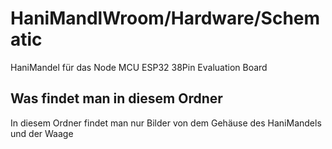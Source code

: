 # HaniMandlWroom/Hardware/Schematic
HaniMandel für das Node MCU ESP32 38Pin Evaluation Board
## Was findet man in diesem Ordner
In diesem Ordner findet man nur Bilder von dem Gehäuse des HaniMandels und der Waage
